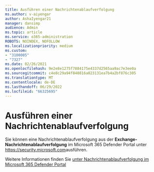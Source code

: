 ```yaml
---
title: Ausführen einer Nachrichtenablaufverfolgung
ms.author: v-aiyengar
author: AshaIyengar21
manager: dansimp
audience: Admin
ms.topic: article
ms.service: o365-administration
ROBOTS: NOINDEX, NOFOLLOW
ms.localizationpriority: medium
ms.custom:
- "3100005"
- "7327"
ms.date: 02/26/2021
ms.openlocfilehash: 9e2e8e1275f7884175e4337d2565aa9ac7e3ee0a
ms.sourcegitcommit: c4e8c29a94f840816a023131ea7b4a2bf876c305
ms.translationtype: MT
ms.contentlocale: de-DE
ms.lasthandoff: 06/29/2022
ms.locfileid: "66325695"
---
```

# <a name="run-a-message-trace"></a>Ausführen einer Nachrichtenablaufverfolgung

Sie können eine Nachrichtenablaufverfolgung aus der **Exchange-Nachrichtenablaufverfolgung** im Microsoft 365 Defender Portal unter <https://security.microsoft.com>ausführen.

Weitere Informationen finden Sie [unter Nachrichtenablaufverfolgung im Microsoft 365 Defender Portal](https://docs.microsoft.com/microsoft-365/security/office-365-security/message-trace-scc)
